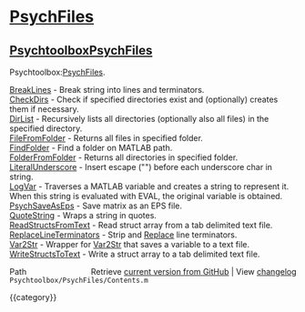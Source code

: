 # [PsychFiles](PsychFiles)
## [Psychtoolbox](Psychtoolbox)[PsychFiles](PsychFiles)

Psychtoolbox:[PsychFiles](PsychFiles).  
  
  
  [BreakLines](BreakLines)              - Break string into lines and terminators.   
  [CheckDirs](CheckDirs)               - Check if specified directories exist and (optionally) creates them if necessary.  
  [DirList](DirList)                 - Recursively lists all directories (optionally also all files) in the specified directory.  
  [FileFromFolder](FileFromFolder)          - Returns all files in specified folder.  
  [FindFolder](FindFolder)              - Find a folder on MATLAB path.  
  [FolderFromFolder](FolderFromFolder)        - Returns all directories in specified folder.  
  [LiteralUnderscore](LiteralUnderscore)       - Insert escape ("\") before each underscore char in string.  
  [LogVar](LogVar)                  - Traverses a MATLAB variable and creates a string to represent it. When this string is evaluated with EVAL, the original variable is obtained.  
  [PsychSaveAsEps](PsychSaveAsEps)          - Save matrix as an EPS file.  
  [QuoteString](QuoteString)             - Wraps a string in quotes.  
  [ReadStructsFromText](ReadStructsFromText)     - Read struct array from a tab delimited text file.  
  [ReplaceLineTerminators](ReplaceLineTerminators)  - Strip and [Replace](Replace) line terminators.    
  [Var2Str](Var2Str)                 - Wrapper for [Var2Str](Var2Str) that saves a variable to a text file.  
  [WriteStructsToText](WriteStructsToText)      - Write a struct array to a tab delimited text file.  




<div class="code_header" style="text-align:right;">
  <span style="float:left;">Path&nbsp;&nbsp;</span> <span class="counter">Retrieve <a href=
  "https://raw.github.com/Psychtoolbox-3/Psychtoolbox-3/beta/Psychtoolbox/PsychFiles/Contents.m">current version from GitHub</a> | View <a href=
  "https://github.com/Psychtoolbox-3/Psychtoolbox-3/commits/beta/Psychtoolbox/PsychFiles/Contents.m">changelog</a></span>
</div>
<div class="code">
  <code>Psychtoolbox/PsychFiles/Contents.m</code>
</div>

{{category}}